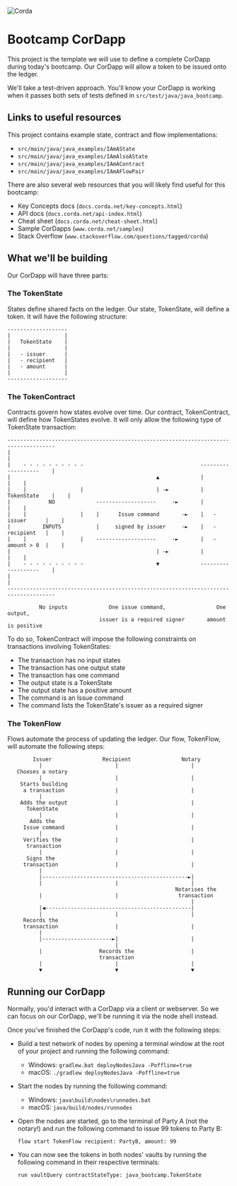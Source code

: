 ![Corda](https://www.corda.net/wp-content/uploads/2016/11/fg005_corda_b.png)

# Bootcamp CorDapp

This project is the template we will use to define a complete CorDapp during 
today's bootcamp. Our CorDapp will allow a token to be issued onto the ledger.

We'll take a test-driven approach. You'll know your CorDapp is working 
when it passes both sets of tests defined in `src/test/java/java_bootcamp`.

## Links to useful resources

This project contains example state, contract and flow implementations:

* `src/main/java/java_examples/IAmAState`
* `src/main/java/java_examples/IAmAlsoAState`
* `src/main/java/java_examples/IAmAContract`
* `src/main/java/java_examples/IAmAFlowPair`

There are also several web resources that you will likely find useful for this 
bootcamp:

* Key Concepts docs (`docs.corda.net/key-concepts.html`)
* API docs (`docs.corda.net/api-index.html`)
* Cheat sheet (`docs.corda.net/cheat-sheet.html`)
* Sample CorDapps (`www.corda.net/samples`)
* Stack Overflow (`www.stackoverflow.com/questions/tagged/corda`)

## What we'll be building

Our CorDapp will have three parts:

### The TokenState

States define shared facts on the ledger. Our state, TokenState, will define a 
token. It will have the following structure:

    -------------------
    |                 |
    |   TokenState    |
    |                 |
    |   - issuer      |
    |   - recipient   |
    |   - amount      |
    |                 |
    -------------------

### The TokenContract

Contracts govern how states evolve over time. Our contract, TokenContract, 
will define how TokenStates evolve. It will only allow the following type of 
TokenState transaction:

    -------------------------------------------------------------------------------------
    |                                                                                   |
    |    - - - - - - - - - -                                     -------------------    |
    |                                              ▲             |                 |    |
    |    |                 |                       | -►          |   TokenState    |    |
    |            NO             -------------------     -►       |                 |    |
    |    |                 |    |      Issue command       -►    |   - issuer      |    |
    |          INPUTS           |     signed by issuer     -►    |   - recipient   |    |
    |    |                 |    -------------------     -►       |   - amount > 0  |    |
    |                                              | -►          |                 |    |
    |    - - - - - - - - - -                       ▼             -------------------    |
    |                                                                                   |
    -------------------------------------------------------------------------------------

              No inputs             One issue command,                One output,
                                 issuer is a required signer       amount is positive

To do so, TokenContract will impose the following constraints on transactions 
involving TokenStates:

* The transaction has no input states
* The transaction has one output state
* The transaction has one command
* The output state is a TokenState
* The output state has a positive amount
* The command is an Issue command
* The command lists the TokenState's issuer as a required signer

### The TokenFlow

Flows automate the process of updating the ledger. Our flow, TokenFlow, will 
automate the following steps:

            Issuer                Recipient                Notary
              |                       |                       |
       Chooses a notary                                        
              |                       |                       |
        Starts building                                        
         a transaction                |                       |
              |                                                
        Adds the output               |                       |
          TokenState                                           
              |                       |                       |
           Adds the                                            
         Issue command                |                       |
              |                                                
         Verifies the                 |                       |
          transaction                                          
              |                       |                       |
          Signs the                                            
         transaction                  |                       |
              |                                                
              |----------------------------------------------►|
              |                       |                       |
                                                         Notarises the 
              |                       |                   transaction
                                                              |
              |◀----------------------------------------------|
              |                       |                       |
         Records the                                           
         transaction                  |                       |
              |                                                
              |----------------------►|                       |
                                      |                        
              |                  Records the                  |
                                 transaction                   
              |                       |                       |
              ▼                       ▼                       ▼

## Running our CorDapp

Normally, you'd interact with a CorDapp via a client or webserver. So we can
focus on our CorDapp, we'll be running it via the node shell instead.

Once you've finished the CorDapp's code, run it with the following steps:

* Build a test network of nodes by opening a terminal window at the root of
  your project and running the following command:

    * Windows:   `gradlew.bat deployNodesJava -Poffline=true`
    * macOS:     `./gradlew deployNodesJava -Poffline=true`

* Start the nodes by running the following command:

    * Windows:   `java\build\nodes\runnodes.bat`
    * macOS:     `java/build/nodes/runnodes`

* Open the nodes are started, go to the terminal of Party A (not the notary!)
  and run the following command to issue 99 tokens to Party B:

    `flow start TokenFlow recipient: PartyB, amount: 99`

* You can now see the tokens in both nodes' vaults by running the following
  command in their respective terminals:

    `run vaultQuery contractStateType: java_bootcamp.TokenState`

